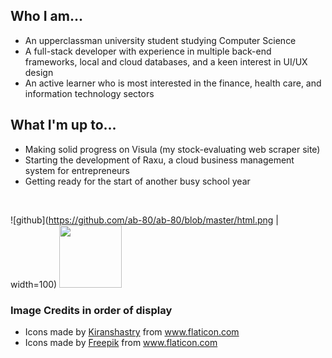<html>
  <head>
    <link rel="stylesheet" href="https://cdnjs.cloudflare.com/ajax/libs/font-awesome/4.7.0/css/font-awesome.min.css" />
  </head>
  <h2>
    Who I am...
  </h2>
  <ul>
    <li>An upperclassman university student studying Computer Science</li>
    <li>A full-stack developer with experience in multiple back-end frameworks, local and cloud databases, and a keen interest in UI/UX design</li>
    <li>An active learner who is most interested in the finance, health care, and information technology sectors</li>
  </ul>
  <h2>
    What I'm up to...
  </h2>
  <ul>
    <li>Making solid progress on Visula (my stock-evaluating web scraper site)</li>
    <li>Starting the development of Raxu, a cloud business management system for entrepreneurs</li>
    <li>Getting ready for the start of another busy school year
  </ul>
  <br />
  
  ![github](https://github.com/ab-80/ab-80/blob/master/html.png | width=100)
  <img src="https://user-images.githubusercontent.com/63623441/89573360-1d2f8d80-d7f0-11ea-90d2-f4a6d7131129.png" width="100" height="100" />
  
  <h3>
    Image Credits in order of display
  </h3>
  <ul>
  <li>Icons made by <a href="https://www.flaticon.com/authors/kiranshastry" title="Kiranshastry">Kiranshastry</a> from <a href="https://www.flaticon.com/" title="Flaticon"> www.flaticon.com</a></li>
  <li><div>Icons made by <a href="https://www.flaticon.com/authors/freepik" title="Freepik">Freepik</a> from <a href="https://www.flaticon.com/" title="Flaticon">www.flaticon.com</a></div>
</li>
  </ul
</html>
<!--
**ab-80/ab-80** is a ✨ _special_ ✨ repository because its `README.md` (this file) appears on your GitHub profile.

Here are some ideas to get you started:

- 🔭 I’m currently working on ...
- 🌱 I’m currently learning ...
- 👯 I’m looking to collaborate on ...
- 🤔 I’m looking for help with ...
- 💬 Ask me about ...
- 📫 How to reach me: ...
- 😄 Pronouns: ...
- ⚡ Fun fact: ...
-->
